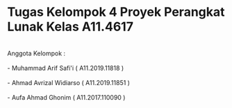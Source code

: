 # Tugas Kelompok 4 Proyek Perangkat Lunak Kelas A11.4617
<br> Anggota Kelompok : </br>
<br> - Muhammad Arif Safi'i ( A11.2019.11818 )</br>
<br> - Ahmad Avrizal Widiarso ( A11.2019.11851 )</br>
<br> - Aufa Ahmad Ghonim ( A11.2017.110090 )</br>
